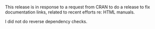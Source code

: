 This release is in response to a request from CRAN to do a release to fix documentation links, related to recent efforts re: HTML manuals.

I did not do reverse dependency checks.
